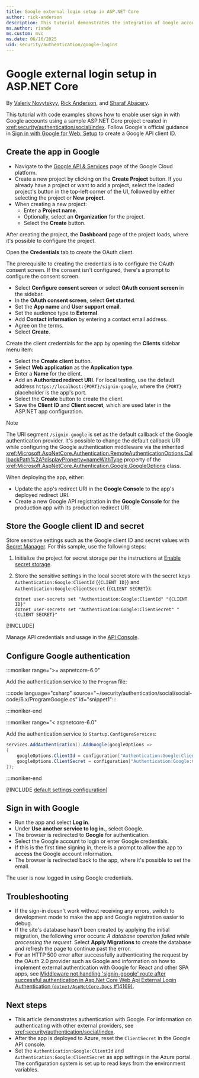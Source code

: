 ```yaml
---
title: Google external login setup in ASP.NET Core
author: rick-anderson
description: This tutorial demonstrates the integration of Google account user authentication into an existing ASP.NET Core app.
ms.author: riande
ms.custom: mvc
ms.date: 06/16/2025
uid: security/authentication/google-logins
---
```

# Google external login setup in ASP.NET Core

By [Valeriy Novytskyy](https://github.com/01binary), [Rick Anderson](https://twitter.com/RickAndMSFT), and [Sharaf Abacery](https://github.com/sharafabacery).

This tutorial with code examples shows how to enable user sign in with Google accounts using a sample ASP.NET Core project created in <xref:security/authentication/social/index>. Follow Google's official guidance in [Sign in with Google for Web: Setup](https://developers.google.com/identity/gsi/web/guides/get-google-api-clientid) to create a Google API client ID.

## Create the app in Google

* Navigate to the [Google API & Services](https://console.cloud.google.com/apis) page of the Google Cloud platform.
* Create a new project by clicking on the **Create Project** button. If you already have a project or want to add a project, select the loaded project's button in the top-left corner of the UI, followed by either selecting the project or **New project**.
* When creating a new project:
  * Enter a **Project name**.
  * Optionally, select an **Organization** for the project.
  * Select the **Create** button.

After creating the project, the **Dashboard** page of the project loads, where it's possible to configure the project.

Open the **Credentials** tab to create the OAuth client.

The prerequisite to creating the credentials is to configure the OAuth consent screen. If the consent isn't configured, there's a prompt to configure the consent screen.

* Select **Configure consent screen** or select **OAuth consent screen** in the sidebar.
* In the **OAuth consent screen**, select **Get started**.
* Set the **App name** and **User support email**.
* Set the audience type to **External**.
* Add **Contact information** by entering a contact email address.
* Agree on the terms. 
* Select **Create**.

Create the client credentials for the app by opening the **Clients** sidebar menu item:

* Select the **Create client** button.
* Select **Web application** as the **Application type**.
* Enter a **Name** for the client.
* Add an **Authorized redirect URI**. For local testing, use the default address `https://localhost:{PORT}/signin-google`, where the `{PORT}` placeholder is the app's port.
* Select the **Create** button to create the client.
* Save the **Client ID** and **Client secret**, which are used later in the ASP.NET app configuration.

> [!NOTE]
> The URI segment `/signin-google` is set as the default callback of the Google authentication provider. It's possible to change the default callback URI while configuring the Google authentication middleware via the inherited <xref:Microsoft.AspNetCore.Authentication.RemoteAuthenticationOptions.CallbackPath%2A?displayProperty=nameWithType> property of the <xref:Microsoft.AspNetCore.Authentication.Google.GoogleOptions> class.

When deploying the app, either:

* Update the app's redirect URI in the **Google Console** to the app's deployed redirect URI.
* Create a new Google API registration in the **Google Console** for the production app with its production redirect URI.

## Store the Google client ID and secret

Store sensitive settings such as the Google client ID and secret values with [Secret Manager](xref:security/app-secrets). For this sample, use the following steps:

1. Initialize the project for secret storage per the instructions at [Enable secret storage](xref:security/app-secrets#enable-secret-storage).
1. Store the sensitive settings in the local secret store with the secret keys `Authentication:Google:ClientId` (`{CLIENT ID}`) and `Authentication:Google:ClientSecret` (`{CLIENT SECRET}`):

    ```dotnetcli
    dotnet user-secrets set "Authentication:Google:ClientId" "{CLIENT ID}"
    dotnet user-secrets set "Authentication:Google:ClientSecret" "{CLIENT SECRET}"
    ```

[!INCLUDE[](~/includes/environmentVarableColon.md)]

Manage API credentials and usage in the [API Console](https://console.developers.google.com/apis/dashboard).

## Configure Google authentication

:::moniker range=">= aspnetcore-6.0"

Add the authentication service to the `Program` file:

:::code language="csharp" source="~/security/authentication/social/social-code/6.x/ProgramGoogle.cs" id="snippet1":::

:::moniker-end

:::moniker range="< aspnetcore-6.0"

Add the authentication service to `Startup.ConfigureServices`:

```csharp
services.AddAuthentication().AddGoogle(googleOptions =>
{
    googleOptions.ClientId = configuration["Authentication:Google:ClientId"];
    googleOptions.ClientSecret = configuration["Authentication:Google:ClientSecret"];
});
```

:::moniker-end

[!INCLUDE [default settings configuration](includes/default-settings.md)]

## Sign in with Google

* Run the app and select **Log in**. 
* Under **Use another service to log in.**, select Google.
* The browser is redirected to **Google** for authentication.
* Select the Google account to login or enter Google credentials.
* If this is the first time signing in, there is a prompt to allow the app to access the Google account information.
* The browser is redirected back to the app, where it's possible to set the email.

The user is now logged in using Google credentials.

## Troubleshooting

* If the sign-in doesn't work without receiving any errors, switch to development mode to make the app and Google registration easier to debug.
* If the site's database hasn't been created by applying the initial migration, the following error occurs: *A database operation failed while processing the request*. Select **Apply Migrations** to create the database and refresh the page to continue past the error.
* For an HTTP 500 error after successfully authenticating the request by the OAuth 2.0 provider such as Google and information on how to implement external authentication with Google for React and other SPA apps, see [Middleware not handling 'signin-google' route after successful authentication in Asp.Net Core Web Api External Login Authentication (`dotnet/AspNetCore.Docs` #14169)](https://github.com/dotnet/AspNetCore.Docs/issues/14169).

## Next steps

* This article demonstrates authentication with Google. For information on authenticating with other external providers, see <xref:security/authentication/social/index>.
* After the app is deployed to Azure, reset the `ClientSecret` in the Google API console.
* Set the `Authentication:Google:ClientId` and `Authentication:Google:ClientSecret` as app settings in the Azure portal. The configuration system is set up to read keys from the environment variables.
